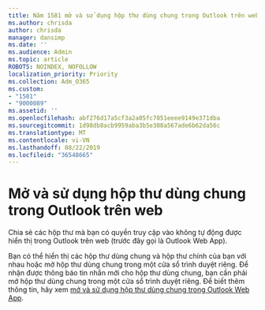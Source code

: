 ```yaml
---
title: Năm 1581 mở và sử dụng hộp thư dùng chung trong Outlook trên web
ms.author: chrisda
author: chrisda
manager: dansimp
ms.date: ''
ms.audience: Admin
ms.topic: article
ROBOTS: NOINDEX, NOFOLLOW
localization_priority: Priority
ms.collection: Adm_O365
ms.custom:
- "1581"
- "9000089"
ms.assetid: ''
ms.openlocfilehash: abf276d17a5cf3a2a05fc7051eeee9149e371dba
ms.sourcegitcommit: 1d98db8acb9959aba3b5e308a567ade6b62da56c
ms.translationtype: MT
ms.contentlocale: vi-VN
ms.lasthandoff: 08/22/2019
ms.locfileid: "36548665"
---
```

# <a name="open-and-use-a-shared-mailbox-in-outlook-on-the-web"></a>Mở và sử dụng hộp thư dùng chung trong Outlook trên web

Chia sẻ các hộp thư mà bạn có quyền truy cập vào không tự động được hiển thị trong Outlook trên web (trước đây gọi là Outlook Web App).

Bạn có thể hiển thị các hộp thư dùng chung và hộp thư chính của bạn với nhau hoặc mở hộp thư dùng chung trong một cửa sổ trình duyệt riêng. Để nhận được thông báo tin nhắn mới cho hộp thư dùng chung, bạn cần phải mở hộp thư dùng chung trong một cửa sổ trình duyệt riêng. Để biết thêm thông tin, hãy xem [mở và sử dụng hộp thư dùng chung trong Outlook Web App](https://support.office.com/article/BC127866-42BE-4DE7-92AE-1EF2F787FD5C).
